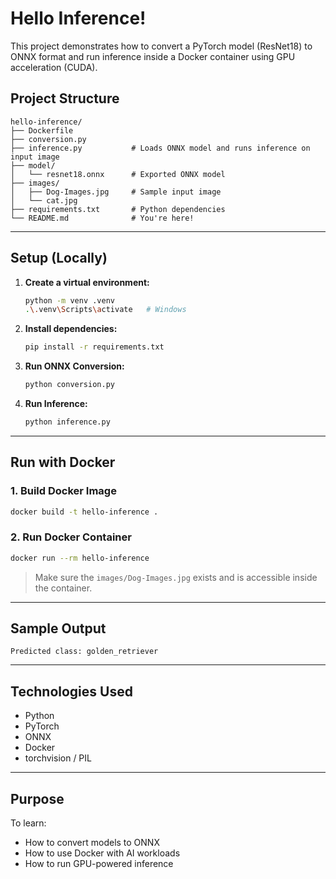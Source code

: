 #  Hello Inference!

This project demonstrates how to convert a PyTorch model (ResNet18) to ONNX format and run inference inside a Docker container using GPU acceleration (CUDA).

## Project Structure

```
hello-inference/
├── Dockerfile
├── conversion.py          
├── inference.py           # Loads ONNX model and runs inference on input image
├── model/
│   └── resnet18.onnx      # Exported ONNX model
├── images/
│   ├── Dog-Images.jpg     # Sample input image
│   └── cat.jpg
├── requirements.txt       # Python dependencies
└── README.md              # You're here!
```

---

##  Setup (Locally)

1. **Create a virtual environment:**

   ```bash
   python -m venv .venv
   .\.venv\Scripts\activate   # Windows
   ```

2. **Install dependencies:**

   ```bash
   pip install -r requirements.txt
   ```

3. **Run ONNX Conversion:**

   ```bash
   python conversion.py
   ```

4. **Run Inference:**

   ```bash
   python inference.py
   ```

---

##  Run with Docker

### 1. Build Docker Image

```bash
docker build -t hello-inference .
```

### 2. Run Docker Container

```bash
docker run --rm hello-inference
```

> Make sure the `images/Dog-Images.jpg` exists and is accessible inside the container.

---

##  Sample Output

```
Predicted class: golden_retriever
```

---

##  Technologies Used

* Python
* PyTorch
* ONNX
* Docker
* torchvision / PIL

---

##  Purpose

To learn:

* How to convert models to ONNX
* How to use Docker with AI workloads
* How to run GPU-powered inference
